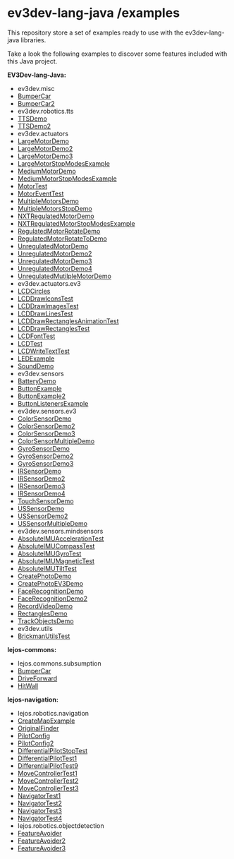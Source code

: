 # ev3dev-lang-java /examples

This repository store a set of examples ready to use with the
ev3dev-lang-java libraries.

Take a look the following examples to discover some features included with this Java project.

**EV3Dev-lang-Java:**

- ev3dev.misc
- [BumperCar](https://github.com/ev3dev-lang-java/examples/blob/master/ev3dev-lang-java/src/main/java/ev3dev/misc/BumperCar.java)
- [BumperCar2](https://github.com/ev3dev-lang-java/examples/blob/master/ev3dev-lang-java/src/main/java/ev3dev/misc/BumperCar2.java)
- ev3dev.robotics.tts
- [TTSDemo](https://github.com/ev3dev-lang-java/examples/blob/master/ev3dev-lang-java/src/main/java/ev3dev/robotics/tts/TTSDemo.java)
- [TTSDemo2](https://github.com/ev3dev-lang-java/examples/blob/master/ev3dev-lang-java/src/main/java/ev3dev/robotics/tts/TTSDemo2.java)
- ev3dev.actuators
- [LargeMotorDemo](https://github.com/ev3dev-lang-java/examples/blob/master/ev3dev-lang-java/src/main/java/ev3dev/actuators/LargeMotorDemo.java)
- [LargeMotorDemo2](https://github.com/ev3dev-lang-java/examples/blob/master/ev3dev-lang-java/src/main/java/ev3dev/actuators/LargeMotorDemo2.java)
- [LargeMotorDemo3](https://github.com/ev3dev-lang-java/examples/blob/master/ev3dev-lang-java/src/main/java/ev3dev/actuators/LargeMotorDemo3.java)
- [LargeMotorStopModesExample](https://github.com/ev3dev-lang-java/examples/blob/master/ev3dev-lang-java/src/main/java/ev3dev/actuators/LargeMotorStopModesExample.java)
- [MediumMotorDemo](https://github.com/ev3dev-lang-java/examples/blob/master/ev3dev-lang-java/src/main/java/ev3dev/actuators/MediumMotorDemo.java)
- [MediumMotorStopModesExample](https://github.com/ev3dev-lang-java/examples/blob/master/ev3dev-lang-java/src/main/java/ev3dev/actuators/MediumMotorStopModesExample.java)
- [MotorTest](https://github.com/ev3dev-lang-java/examples/blob/master/ev3dev-lang-java/src/main/java/ev3dev/actuators/MotorEventTest.java)
- [MotorEventTest](https://github.com/ev3dev-lang-java/examples/blob/master/ev3dev-lang-java/src/main/java/ev3dev/actuators/MotorTest.java)
- [MultipleMotorsDemo](https://github.com/ev3dev-lang-java/examples/blob/master/ev3dev-lang-java/src/main/java/ev3dev/actuators/MultipleMotorsDemo.java)
- [MultipleMotorsStopDemo](https://github.com/ev3dev-lang-java/examples/blob/master/ev3dev-lang-java/src/main/java/ev3dev/actuators/MultipleMotorsStopDemo.java)
- [NXTRegulatedMotorDemo](https://github.com/ev3dev-lang-java/examples/blob/master/ev3dev-lang-java/src/main/java/ev3dev/actuators/NXTRegulatedMotorDemo.java)
- [NXTRegulatedMotorStopModesExample](https://github.com/ev3dev-lang-java/examples/blob/master/ev3dev-lang-java/src/main/java/ev3dev/actuators/NXTRegulatedMotorStopModesExample.java)
- [RegulatedMotorRotateDemo](https://github.com/ev3dev-lang-java/examples/blob/master/ev3dev-lang-java/src/main/java/ev3dev/actuators/RegulatedMotorRotateDemo.java)
- [RegulatedMotorRotateToDemo](https://github.com/ev3dev-lang-java/examples/blob/master/ev3dev-lang-java/src/main/java/ev3dev/actuators/RegulatedMotorRotateToDemo.java)
- [UnregulatedMotorDemo](https://github.com/ev3dev-lang-java/examples/blob/master/ev3dev-lang-java/src/main/java/ev3dev/actuators/UnregulatedMotorDemo.java)
- [UnregulatedMotorDemo2](https://github.com/ev3dev-lang-java/examples/blob/master/ev3dev-lang-java/src/main/java/ev3dev/actuators/UnregulatedMotorDemo2.java)
- [UnregulatedMotorDemo3](https://github.com/ev3dev-lang-java/examples/blob/master/ev3dev-lang-java/src/main/java/ev3dev/actuators/UnregulatedMotorDemo3.java)
- [UnregulatedMotorDemo4](https://github.com/ev3dev-lang-java/examples/blob/master/ev3dev-lang-java/src/main/java/ev3dev/actuators/UnregulatedMotorDemo4.java)
- [UnregulatedMutilpleMotorDemo](https://github.com/ev3dev-lang-java/examples/blob/master/ev3dev-lang-java/src/main/java/ev3dev/actuators/UnregulatedMutilpleMotorDemo.java)
- ev3dev.actuators.ev3
- [LCDCircles](https://github.com/ev3dev-lang-java/examples/blob/master/ev3dev-lang-java/src/main/java/ev3dev/actuators/ev3/LCDCircles.java)
- [LCDDrawIconsTest](https://github.com/ev3dev-lang-java/examples/blob/master/ev3dev-lang-java/src/main/java/ev3dev/actuators/ev3/LCDDrawIconsTest.java)
- [LCDDrawImagesTest](https://github.com/ev3dev-lang-java/examples/blob/master/ev3dev-lang-java/src/main/java/ev3dev/actuators/ev3/LCDDrawImagesTest.java)
- [LCDDrawLinesTest](https://github.com/ev3dev-lang-java/examples/blob/master/ev3dev-lang-java/src/main/java/ev3dev/actuators/ev3/LCDDrawLinesTest.java)
- [LCDDrawRectanglesAnimationTest](https://github.com/ev3dev-lang-java/examples/blob/master/ev3dev-lang-java/src/main/java/ev3dev/actuators/ev3/LCDDrawRectanglesAnimationTest.java)
- [LCDDrawRectanglesTest](https://github.com/ev3dev-lang-java/examples/blob/master/ev3dev-lang-java/src/main/java/ev3dev/actuators/ev3/LCDDrawRectanglesTest.java)
- [LCDFontTest](https://github.com/ev3dev-lang-java/examples/blob/master/ev3dev-lang-java/src/main/java/ev3dev/actuators/ev3/LCDFontTest.java)
- [LCDTest](https://github.com/ev3dev-lang-java/examples/blob/master/ev3dev-lang-java/src/main/java/ev3dev/actuators/ev3/LCDTest.java)
- [LCDWriteTextTest](https://github.com/ev3dev-lang-java/examples/blob/master/ev3dev-lang-java/src/main/java/ev3dev/actuators/ev3/LCDWriteTextTest.java)
- [LEDExample](https://github.com/ev3dev-lang-java/examples/blob/master/ev3dev-lang-java/src/main/java/ev3dev/actuators/ev3/LEDExample.java)
- [SoundDemo](https://github.com/ev3dev-lang-java/examples/blob/master/ev3dev-lang-java/src/main/java/ev3dev/actuators/ev3/SoundDemo.java)
- ev3dev.sensors
- [BatteryDemo](https://github.com/ev3dev-lang-java/examples/blob/master/ev3dev-lang-java/src/main/java/ev3dev/sensors/BatteryDemo.java)
- [ButtonExample](https://github.com/ev3dev-lang-java/examples/blob/master/ev3dev-lang-java/src/main/java/ev3dev/sensors/ButtonExample.java)
- [ButtonExample2](https://github.com/ev3dev-lang-java/examples/blob/master/ev3dev-lang-java/src/main/java/ev3dev/sensors/ButtonExample2.java)
- [ButtonListenersExample](https://github.com/ev3dev-lang-java/examples/blob/master/ev3dev-lang-java/src/main/java/ev3dev/sensors/ButtonListenersExample.java)
- ev3dev.sensors.ev3
- [ColorSensorDemo](https://github.com/ev3dev-lang-java/examples/blob/master/ev3dev-lang-java/src/main/java/ev3dev/sensors/ev3/ColorSensorDemo.java)
- [ColorSensorDemo2](https://github.com/ev3dev-lang-java/examples/blob/master/ev3dev-lang-java/src/main/java/ev3dev/sensors/ev3/ColorSensorDemo2.java)
- [ColorSensorDemo3](https://github.com/ev3dev-lang-java/examples/blob/master/ev3dev-lang-java/src/main/java/ev3dev/sensors/ev3/ColorSensorDemo3.java)
- [ColorSensorMultipleDemo](https://github.com/ev3dev-lang-java/examples/blob/master/ev3dev-lang-java/src/main/java/ev3dev/sensors/ev3/ColorSensorMultipleDemo.java)
- [GyroSensorDemo](https://github.com/ev3dev-lang-java/examples/blob/master/ev3dev-lang-java/src/main/java/ev3dev/sensors/ev3/GyroSensorDemo.java)
- [GyroSensorDemo2](https://github.com/ev3dev-lang-java/examples/blob/master/ev3dev-lang-java/src/main/java/ev3dev/sensors/ev3/GyroSensorDemo2.java)
- [GyroSensorDemo3](https://github.com/ev3dev-lang-java/examples/blob/master/ev3dev-lang-java/src/main/java/ev3dev/sensors/ev3/GyroSensorDemo3.java)
- [IRSensorDemo](https://github.com/ev3dev-lang-java/examples/blob/master/ev3dev-lang-java/src/main/java/ev3dev/sensors/ev3/IRSensorDemo.java)
- [IRSensorDemo2](https://github.com/ev3dev-lang-java/examples/blob/master/ev3dev-lang-java/src/main/java/ev3dev/sensors/ev3/IRSensorDemo2.java)
- [IRSensorDemo3](https://github.com/ev3dev-lang-java/examples/blob/master/ev3dev-lang-java/src/main/java/ev3dev/sensors/ev3/IRSensorDemo3.java)
- [IRSensorDemo4](https://github.com/ev3dev-lang-java/examples/blob/master/ev3dev-lang-java/src/main/java/ev3dev/sensors/ev3/IRSensorDemo4.java)
- [TouchSensorDemo](https://github.com/ev3dev-lang-java/examples/blob/master/ev3dev-lang-java/src/main/java/ev3dev/sensors/ev3/TouchSensorDemo.java)
- [USSensorDemo](https://github.com/ev3dev-lang-java/examples/blob/master/ev3dev-lang-java/src/main/java/ev3dev/sensors/ev3/USSensorDemo.java)
- [USSensorDemo2](https://github.com/ev3dev-lang-java/examples/blob/master/ev3dev-lang-java/src/main/java/ev3dev/sensors/ev3/USSensorDemo2.java)
- [USSensorMultipleDemo](https://github.com/ev3dev-lang-java/examples/blob/master/ev3dev-lang-java/src/main/java/ev3dev/sensors/ev3/USSensorMultipleDemo.java)
- ev3dev.sensors.mindsensors
- [AbsoluteIMUAccelerationTest](https://github.com/ev3dev-lang-java/examples/blob/master/ev3dev-lang-java/src/main/java/ev3dev/sensors/mindsensors/AbsoluteIMUAccelerationTest.java)
- [AbsoluteIMUCompassTest](https://github.com/ev3dev-lang-java/examples/blob/master/ev3dev-lang-java/src/main/java/ev3dev/sensors/mindsensors/AbsoluteIMUCompassTest.java)
- [AbsoluteIMUGyroTest](https://github.com/ev3dev-lang-java/examples/blob/master/ev3dev-lang-java/src/main/java/ev3dev/sensors/mindsensors/AbsoluteIMUGyroTest.java)
- [AbsoluteIMUMagneticTest](https://github.com/ev3dev-lang-java/examples/blob/master/ev3dev-lang-java/src/main/java/ev3dev/sensors/mindsensors/AbsoluteIMUMagneticTest.java)
- [AbsoluteIMUTiltTest](https://github.com/ev3dev-lang-java/examples/blob/master/ev3dev-lang-java/src/main/java/ev3dev/sensors/mindsensors/AbsoluteIMUTiltTest.java)
- [CreatePhotoDemo](https://github.com/ev3dev-lang-java/examples/blob/master/ev3dev-lang-java/src/main/java/ev3dev/sensors/mindsensors/CreatePhotoDemo.java)
- [CreatePhotoEV3Demo](https://github.com/ev3dev-lang-java/examples/blob/master/ev3dev-lang-java/src/main/java/ev3dev/sensors/mindsensors/CreatePhotoEV3Demo.java)
- [FaceRecognitionDemo](https://github.com/ev3dev-lang-java/examples/blob/master/ev3dev-lang-java/src/main/java/ev3dev/sensors/mindsensors/FaceRecognitionDemo.java)
- [FaceRecognitionDemo2](https://github.com/ev3dev-lang-java/examples/blob/master/ev3dev-lang-java/src/main/java/ev3dev/sensors/mindsensors/FaceRecognitionDemo2.java)
- [RecordVideoDemo](https://github.com/ev3dev-lang-java/examples/blob/master/ev3dev-lang-java/src/main/java/ev3dev/sensors/mindsensors/RecordVideoDemo.java)
- [RectanglesDemo](https://github.com/ev3dev-lang-java/examples/blob/master/ev3dev-lang-java/src/main/java/ev3dev/sensors/mindsensors/RectanglesDemo.java)
- [TrackObjectsDemo](https://github.com/ev3dev-lang-java/examples/blob/master/ev3dev-lang-java/src/main/java/ev3dev/sensors/mindsensors/TrackObjectsDemo.java)
- ev3dev.utils
- [BrickmanUtilsTest](https://github.com/ev3dev-lang-java/examples/blob/master/ev3dev-lang-java/src/main/java/ev3dev/utils/BrickmanUtilsTest.java)

**lejos-commons:**

- lejos.commons.subsumption
- [BumperCar](https://github.com/ev3dev-lang-java/examples/blob/master/ev3dev-lang-java/src/main/java/lejos/commons/subsumption/BumperCar.java)
- [DriveForward](https://github.com/ev3dev-lang-java/examples/blob/master/ev3dev-lang-java/src/main/java/lejos/commons/subsumption/DriveForward.java)
- [HitWall](https://github.com/ev3dev-lang-java/examples/blob/master/ev3dev-lang-java/src/main/java/lejos/commons/subsumption/HitWall.java)

**lejos-navigation:**

- lejos.robotics.navigation
- [CreateMapExample](https://github.com/ev3dev-lang-java/examples/blob/master/ev3dev-lang-java/src/main/java/lejos/navigation/mapping/CreateMapExample.java)
- [OriginalFinder](https://github.com/ev3dev-lang-java/examples/blob/master/ev3dev-lang-java/src/main/java/lejos/navigation/mapping/OriginalFinder.java)
- [PilotConfig](https://github.com/ev3dev-lang-java/examples/blob/master/ev3dev-lang-java/src/main/java/lejos/navigation/pilot/PilotConfig.java)
- [PilotConfig2](https://github.com/ev3dev-lang-java/examples/blob/master/ev3dev-lang-java/src/main/java/lejos/navigation/pilot/PilotConfig2.java)
- [DifferentialPilotStopTest](https://github.com/ev3dev-lang-java/examples/blob/master/ev3dev-lang-java/src/main/java/lejos/navigation/pilot/DifferentialPilotStopTest.java)
- [DifferentialPilotTest1](https://github.com/ev3dev-lang-java/examples/blob/master/ev3dev-lang-java/src/main/java/lejos/navigation/pilot/DifferentialPilotTest1.java)
- [DifferentialPilotTest9](https://github.com/ev3dev-lang-java/examples/blob/master/ev3dev-lang-java/src/main/java/lejos/navigation/pilot/DifferentialPilotTest9.java)
- [MoveControllerTest1](https://github.com/ev3dev-lang-java/examples/blob/master/ev3dev-lang-java/src/main/java/lejos/navigation/navigator/MoveControllerTest1.java)
- [MoveControllerTest2](https://github.com/ev3dev-lang-java/examples/blob/master/ev3dev-lang-java/src/main/java/lejos/navigation/navigator/MoveControllerTest2.java)
- [MoveControllerTest3](https://github.com/ev3dev-lang-java/examples/blob/master/ev3dev-lang-java/src/main/java/lejos/navigation/navigator/MoveControllerTest3.java)
- [NavigatorTest1](https://github.com/ev3dev-lang-java/examples/blob/master/ev3dev-lang-java/src/main/java/lejos/navigation/navigator/NavigatorTest1.java)
- [NavigatorTest2](https://github.com/ev3dev-lang-java/examples/blob/master/ev3dev-lang-java/src/main/java/lejos/navigation/navigator/NavigatorTest2.java)
- [NavigatorTest3](https://github.com/ev3dev-lang-java/examples/blob/master/ev3dev-lang-java/src/main/java/lejos/navigation/navigator/NavigatorTest3.java)
- [NavigatorTest4](https://github.com/ev3dev-lang-java/examples/blob/master/ev3dev-lang-java/src/main/java/lejos/navigation/navigator/NavigatorTest4.java)
- lejos.robotics.objectdetection
- [FeatureAvoider](https://github.com/ev3dev-lang-java/examples/blob/master/ev3dev-lang-java/src/main/java/lejos/navigation/feature/FeatureAvoider.java)
- [FeatureAvoider2](https://github.com/ev3dev-lang-java/examples/blob/master/ev3dev-lang-java/src/main/java/lejos/navigation/feature/FeatureAvoider2.java)
- [FeatureAvoider3](https://github.com/ev3dev-lang-java/examples/blob/master/ev3dev-lang-java/src/main/java/lejos/navigation/feature/FeatureAvoider3.java)


